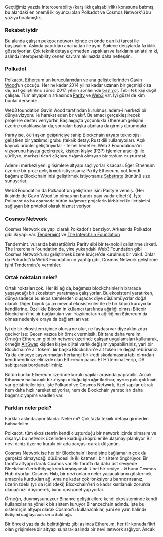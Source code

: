 Geçtiğimiz yazıda Interoperability (karşılıklı çalışabilirlik) konusuna bakmış, bu alandaki en önemli iki oyuncu olan Polkadot ve Cosmos Network'ü bu yazıya bırakmıştık. 

### Rekabet iyidir

Bu alanda çalışan pekçok network içinde en önde olan iki tanesi ile başlayalım. Aslında yaptıkları ana hatları ile aynı. Sadece detaylarda farklılık gösteriyorlar. Çok teknik detaya girmeden yaptıkları ve farklarını anlatalım ki, aslında interoperability denen kavram aklımızda daha netleşsin. 

### Polkadot

[Polkadot](https://polkadot.network/), Ethereum'un kurucularından ve ana gelişticilerinden [Gavin Wood](http://gavwood.com/)'un çocuğu. Her ne kadar 2014 yılına kadar uzanan bir geçmişi olsa da, asıl geliştirilme süreci 2017 yılının sonlarında [başlıyor](https://medium.com/polkadot-network/polkadot-2018-recap-677dab3e995b). Tabii tek kişi değil çalışan. Tüm altyapının arkasında [Parity](https://www.parity.io/) ve [Web3](https://web3.foundation/) var. İyi güzel de kim bunlar derseniz:

Web3 foundation Gavin Wood tarafından kurulmuş, adem-i merkezi bir dünya vizyonu ile hareket eden bir vakıf. Bu amacı gerçekleştirecek projelere destek veriyorlar. Başlangıçta yoğunlukla Ethereum gelişimi üzerine odaklansalar da, sonraları başka alanlara da girmiş durumdalar. 

Parity ise, 80'i aşkın geliştiriciye sahip Blockchain altyapı teknolojisi geliştiren bir yazılımcı grubu (teknik detay: Rust dili kullanıyorlar). Açık kaynak ürünler geliştiriyorlar - temel hedefleri Web 3 Foundationa'ın vizyonunu hayata geçirereek, kişiden kişiye (P2P) işlemler aracılığı ile yürüyen, merkezi ticari güçlere bağımlı olmayan bir toplum oluşturmak. 

Adem-i merkezi yeni girişimlere altyapı sağlıyorlar kısacası. Eğer Ethereum üzerine bir proje geliştirmek istiyorsanız Parity Ethereum, yok kendi bağımsız Blockchain'inizi geliştirmek istiyorsanız [Substrate](https://www.parity.io/substrate) ürününü size sunuyorlar. 

Web3 Foundation da Polkadot'un geliştirme işini Parity'e vermiş. (Her ikisinde de Gavin Wood'un olmasının bunda payı vardır elbet :)).  İşte Polkadot da bu aşamada bütün bağımsız projelerin birbirleri ile iletişimini sağlayan bir protokol olarak hizmet veriyor.

### Cosmos Network

Cosmos Network de yapı olarak Polkadot'a benziyor. Arkasında Polkadot gibi iki yapı var. [Tendermint](https://tendermint.com/about) ve [The Interchain Foundation](https://interchain.io/) 

Tendermint, yukarıda bahsettiğimiz Parity gibi bir teknoloji geliştirme şirketi. The Interchain Foundation da, yine yukarıdaki Web3 Foundation gibi Cosmos Network'unu geliştirmek üzere İsviçre'de kurulmuş bir vakıf. Onlar da Polkadot'da Web3 Foundation'ın yaptığı gibi, Cosmos Network geliştirme işini Tendermint'e vermişler. 

### Ortak noktaları neler?

Ortak noktaları çok. Her iki ağ da, bağımsız blockchainlerin birarada yaşayacağı bir ekosistem yaratmaya çalışıyorlar. Bu ekosistemi yaratırken, dünya sadece bu ekosistemlerden oluşacak diye düşünmüyorlar doğal olarak. Diğer büyük şu an mevcut ekosistemler ile de bir köprü kuruyorlar kendilerine. Özellikle Bitcoin'in kullanıcı tarafında ağırlığı olması Bitcoin Blockchain'ine bir bağlantıları var. Yazılımcıların ağırlığının Ethereum'da olması nedeniyle oraya da bağlantıları var. 

İyi de bir ekosistem içinde olursa ne olur, ne faydası var diye aklınızdan geçiyor ise: Geçen yazıda bir örnek vermiştik. Bir tane daha verelim. Örneğin Ethereum gibi bir network üzerinde çalışan uygulamaları kullanarak, örneğin [AirSwap](https://www.airswap.io/) kişiden kişiye dijital varlık değişimi yapabilirsiniz, yani bir Blockchain'e ait token'ı bir başka Blockchain'e ait token ile değiştirebilirsiniz. Ya da kimseye başvurmadan herhangi bir kredi skorlamasına tabi olmadan kendi kendinize elinizde olan Ethereum parası ETH'i teminat verip,  DAI sabitparası borçlanabilirsiniz. 

Bütün bunlar Ethereum üzerinde kurulu yapılar arasında yapılabilir. Ancak Ethereum halka açık bir altyapı olduğu için ağır ilerliyor, ayrıca pek çok kısıtı var geliştiriciler için. İşte Polkadot ve Cosmos Network, özel yapılar olarak hem daha hızlı hareket ediyorlar, hem de Blockchain yaratıcıları daha bağımsız yapma vaadleri var. 


### Farkları neler peki?
Farkları aslında ayrıntılarda. Neler mi? Çok fazla teknik detaya girmeden bahsedelim. 

Polkadot, tüm ekosistemin kendi oluşturduğu bir network içinde olmasını ve dışarıya bu network üzerinden kurduğu köprüler ile ulaşmayı planlıyor. Bir nevi deniz üzerine kurulu bir ada parçası olarak düşünün. 

Cosmos Network ise her bir Blockchain'i kendisine bağlamanın çok da gerçekci olmayacağı düşüncesi ile iki katmanlı bir sistem öngörüyor. Bir tarafta altyapı olarak Cosmos var. Bir tarafta da daha üst seviyede Blockchain'lerin ihtiyaçlarını karşılayacak ikinci bir seviye - ki buna Cosmos Hub diyorlar. Cosmos Hub, bir nevi onların neler yapacaklarını göstermek amacıyla kurdukları ağ. Ama ne kadar çok fonksiyonu barındırırsanız, üzerinizdeki (ya da içinizdeki) Blockchain'leri o kadar kısıtlamak zorunda olacağınızı düşünerek, bunu opsiyonel yapıyorlar. 

Örneğin, duymuşsunuzdur Binance geliştiricilere kendi ekosisteminde kendi kullanıcılarına yönelik bir sistem kuruyor Binancechain adında. İşte bu sistem için altyapı olarak Cosmos'u kullanacaklar, yani en yalın halinde iletişimi sağlayacak en alttaki ağı. 



Bir önceki yazıda da belirttiğimiz gibi aslında Ethereum, her tür konuda fikri olan girişimlere bir altyapı sunarak aslında bir nevi network sağlıyor. Ancak 
